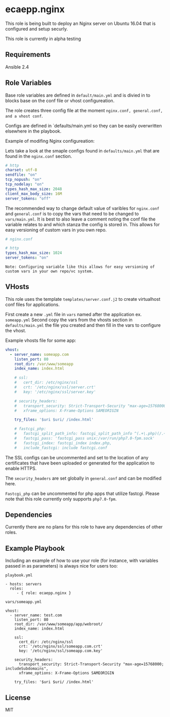 ecaepp.nginx
=========

This role is being built to deploy an Nginx server on Ubuntu 16.04 that is configured and setup securly.

This role is currently in alpha testing

Requirements
------------

Ansible 2.4

Role Variables
--------------

Base role variables are defined in `default/main.yml` and is divied in to blocks base on the conf file or vhost configureation.

The role creates three config file at the moment `nginx.conf, general.conf, and a vhost conf`.

Configs are defined in `defaults/main.yml so they can be easily overwritten elsewhere in the playbook. 

Example of modifing Nginx configureation:

Lets take a look at the smaple configs found in `defaults/main.yml` that are found in the `nginx.conf` section.
```yaml
# http
charset: utf-8
sendfile: "on"
tcp_nopush: "on"
tcp_nodelay: "on"
types_hash_max_size: 2048
client_max_body_size: 16M
server_tokens: "off"
```

The recommended way to change default value of varibles for `nginx.conf` and `general.conf` is to copy the vars that need to be changed to `vars/main.yml`. It is best to also leave a comment noting the conf file the variable relates to and which stanza the config is stored in. This allows for easy versioning of custom vars in you own repo.

```yaml
# nginx.conf

# http
types_hash_max_size: 1024
server_tokens: "on"
```
```text
Note: Configuring variable like this allows for easy versioning of custom vars in your own repo/vc system.
```

VHosts
------
This role uses the template `templates/server.conf.j2` to create virtualhost conf files for applications.

First create a new `.yml` file in `vars` named after the application ex. `someapp.yml`
Second copy the vars from the vhosts section in `defaults/main.yml` the file you created and then fill in the vars to configure the vhost.

Example vhosts file for some app:
```yaml
vhost:
  - server_name: someapp.com
    listen_port: 80
    root_dir: /var/www/someapp
    index_name: index.html

    # ssl:
    #   cert_dir: /etc/nginx/ssl
    #   crt: '/etc/nginx/ssl/server.crt'
    #   key: '/etc/nginx/ssl/server.key'

    # security_headers:
    #   transport_security: Strict-Transport-Security "max-age=15768000; includeSubdomains",
    #   xframe_options: X-Frame-Options SAMEORIGIN

    try_files: '$uri $uri/ /index.html'

    # fastcgi_php:
    #   fastcgi_split_path_info: fastcgi_split_path_info ^(.+\.php)(/.+)$
    #   fastcgi_pass: 'fastcgi_pass unix:/var/run/php7.0-fpm.sock'
    #   fastcgi_index: fastcgi_index index.php,
    #   include_fastcgi: include fastcgi.conf
```
The SSL configs can be uncommented and set to the location of any certificates that have been uploaded or generated for the application to enable HTTPS.

The `security_headers` are set globally in `general.conf` and can be modified here.

`Fastcgi_php` can be uncommented for php apps that utilize fastcgi. Please note that this role currently only supports `php7.0-fpm`.

Dependencies
------------

Currently there are no plans for this role to have any dependencies of other roles.

Example Playbook
----------------

Including an example of how to use your role (for instance, with variables
passed in as parameters) is always nice for users too:
    
    playbook.yml

    - hosts: servers
      roles:
         - { role: ecaepp.nginx }

    vars/someapp.yml

    vhost:
      - server_name: test.com
        listen_port: 80
        root_dir: /var/www/someapp/app/webroot/
        index_name: index.html

        ssl:
          cert_dir: /etc/nginx/ssl
          crt: '/etc/nginx/ssl/someapp.com.crt'
          key: '/etc/nginx/ssl/someapp.com.key'

        security_headers:
          transport_security: Strict-Transport-Security "max-age=15768000; includeSubdomains",
          xframe_options: X-Frame-Options SAMEORIGIN

        try_files: '$uri $uri/ /index.html'


License
-------

MIT

